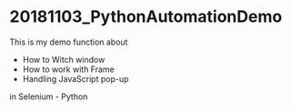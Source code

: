 # 20181103_PythonAutomationDemo
This is my demo function about 
- How to Witch window
- How to work with Frame
- Handling JavaScript pop-up

in Selenium - Python